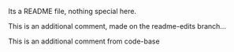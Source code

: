 Its a README file, nothing special here.

This is an additional comment, made on the readme-edits branch...

This is an additional comment from code-base
